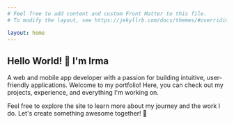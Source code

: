 ```yaml
---
# Feel free to add content and custom Front Matter to this file.
# To modify the layout, see https://jekyllrb.com/docs/themes/#overriding-theme-defaults

layout: home
---
```

## Hello World! 👋 I'm Irma

A web and mobile app developer with a passion for building intuitive, user-friendly applications. Welcome to my portfolio! Here, you can check out my projects, experience, and everything I'm working on.

Feel free to explore the site to learn more about my journey and the work I do. Let's create something awesome together! 🚀